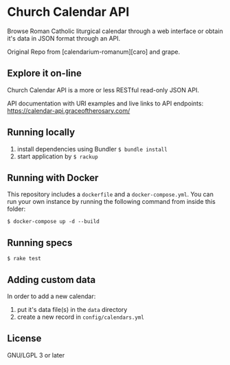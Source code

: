 # Church Calendar API

Browse Roman Catholic liturgical calendar through a web interface
or obtain it's data in JSON format through an API.

Original Repo from
[calendarium-romanum][caro] and
grape.

## Explore it on-line

Church Calendar API is a more or less RESTful read-only JSON API.

API documentation with URI examples and live links to API endpoints:
https://calendar-api.graceoftherosary.com/

## Running locally

1. install dependencies using Bundler
   `$ bundle install`
2. start application by `$ rackup`

## Running with Docker

This repository includes a `dockerfile` and a `docker-compose.yml`. You can run your own instance by running the following command from inside this folder:

`$ docker-compose up -d --build`

## Running specs

`$ rake test`

## Adding custom data

In order to add a new calendar:

1. put it's data file(s) in the `data` directory
2. create a new record in `config/calendars.yml`


## License

GNU/LGPL 3 or later
